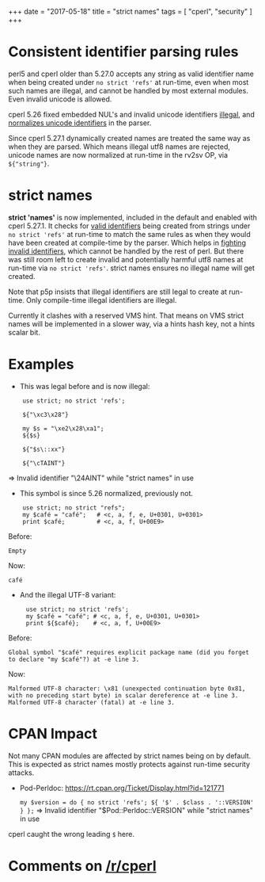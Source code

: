 +++
date = "2017-05-18"
title = "strict names"
tags = [ "cperl", "security" ]
+++

# Consistent identifier parsing rules

perl5 and cperl older than 5.27.0 accepts any string as valid
identifier name when being created under `no strict 'refs'` at
run-time, even when most such names are illegal, and cannot be handled
by most external modules.
Even invalid unicode is allowed.

cperl 5.26 fixed embedded NUL's and invalid unicode
identifiers [illegal](https://github.com/perl11/cperl/issues/233),
and
[normalizes unicode identifiers](https://github.com/perl11/cperl/issues/228) in
the parser.

Since cperl 5.27.1 dynamically created names are treated the same way
as when they are parsed. Which means illegal utf8 names are
rejected, unicode names are now normalized at run-time in the rv2sv
OP, via `${"string"}`.

# strict names

**strict 'names'** is now implemented, included in the default and
enabled with cperl 5.27.1. It checks
for [valid identifiers](http://perl11.org/cperl/perldata.html#Identifier-parsing) being
created from strings under `no strict 'refs'` at run-time to match the
same rules as when they would have been created at compile-time by the
parser. Which helps
in [fighting invalid identifiers](unicode-identifiers.html), which
cannot be handled by the rest of perl.
But there was still room left to create invalid and
potentially harmful utf8 names at run-time via `no strict 'refs'`.
strict names ensures no illegal name will get created.

Note that p5p insists that illegal identifiers are still legal to
create at run-time. Only compile-time illegal identifiers are illegal.

Currently it clashes with a reserved VMS hint. That means on VMS
strict names will be implemented in a slower way, via a hints hash
key, not a hints scalar bit.

# Examples

* This was legal before and is now illegal:

```
    use strict; no strict 'refs';

    ${"\xc3\x28"}
    
    my $s = "\xe2\x28\xa1";
    ${$s}
    
    ${"$s\::xx"}
    
    ${"\cTAINT"}
```

=> Invalid identifier "\24AINT" while "strict names" in use

* This symbol is since 5.26 normalized, previously not.

```
    use strict; no strict "refs";
    my $café = "café";   # <c, a, f, e, U+0301, U+0301>
    print $café;         # <c, a, f, U+00E9>
```

Before:

    Empty
   
Now:

    café

* And the illegal UTF-8 variant:

```
     use strict; no strict 'refs';
     my $café = "café"; # <c, a, f, e, U+0301, U+0301> 
     print ${$café};    # <c, a, f, U+00E9>
```

Before:

    Global symbol "$café" requires explicit package name (did you forget to declare "my $café"?) at -e line 3.

Now:

    Malformed UTF-8 character: \x81 (unexpected continuation byte 0x81, with no preceding start byte) in scalar dereference at -e line 3.
    Malformed UTF-8 character (fatal) at -e line 3.

# CPAN Impact

Not many CPAN modules are affected by strict names being on by
default.  This is expected as strict names mostly protects against
run-time security attacks.

* Pod-Perldoc: https://rt.cpan.org/Ticket/Display.html?id=121771

    `my $version = do { no strict 'refs'; ${ '$' . $class . '::VERSION' } };`
    => Invalid identifier "$Pod::Perldoc::VERSION" while "strict names" in use
    
cperl caught the wrong leading `$` here.

# Comments on [/r/cperl](https://www.reddit.com/r/cperl/comments/6bgya8/strict_names/)
